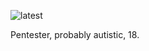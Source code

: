 ![latest](https://github.com/user-attachments/assets/cebdcb3f-7535-4f87-84cb-18dd0094b1b5)

Pentester, probably autistic, 18.
